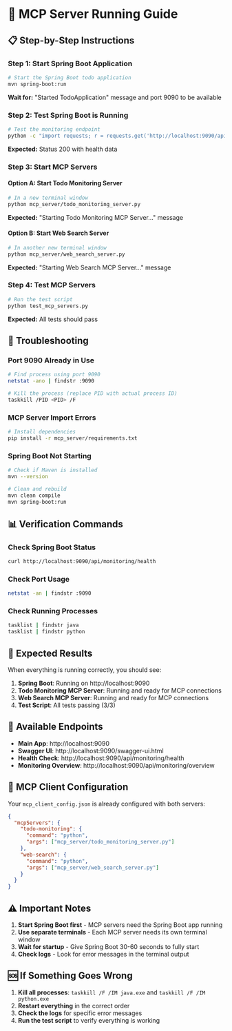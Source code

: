 # 🚀 MCP Server Running Guide

## 📋 **Step-by-Step Instructions**

### **Step 1: Start Spring Boot Application**
```bash
# Start the Spring Boot todo application
mvn spring-boot:run
```
**Wait for:** "Started TodoApplication" message and port 9090 to be available

### **Step 2: Test Spring Boot is Running**
```bash
# Test the monitoring endpoint
python -c "import requests; r = requests.get('http://localhost:9090/api/monitoring/health'); print('Status:', r.status_code); print('Response:', r.json())"
```
**Expected:** Status 200 with health data

### **Step 3: Start MCP Servers**

#### **Option A: Start Todo Monitoring Server**
```bash
# In a new terminal window
python mcp_server/todo_monitoring_server.py
```
**Expected:** "Starting Todo Monitoring MCP Server..." message

#### **Option B: Start Web Search Server**
```bash
# In another new terminal window  
python mcp_server/web_search_server.py
```
**Expected:** "Starting Web Search MCP Server..." message

### **Step 4: Test MCP Servers**
```bash
# Run the test script
python test_mcp_servers.py
```
**Expected:** All tests should pass

## 🔧 **Troubleshooting**

### **Port 9090 Already in Use**
```bash
# Find process using port 9090
netstat -ano | findstr :9090

# Kill the process (replace PID with actual process ID)
taskkill /PID <PID> /F
```

### **MCP Server Import Errors**
```bash
# Install dependencies
pip install -r mcp_server/requirements.txt
```

### **Spring Boot Not Starting**
```bash
# Check if Maven is installed
mvn --version

# Clean and rebuild
mvn clean compile
mvn spring-boot:run
```

## 📊 **Verification Commands**

### **Check Spring Boot Status**
```bash
curl http://localhost:9090/api/monitoring/health
```

### **Check Port Usage**
```bash
netstat -an | findstr :9090
```

### **Check Running Processes**
```bash
tasklist | findstr java
tasklist | findstr python
```

## 🎯 **Expected Results**

When everything is running correctly, you should see:

1. **Spring Boot**: Running on http://localhost:9090
2. **Todo Monitoring MCP Server**: Running and ready for MCP connections
3. **Web Search MCP Server**: Running and ready for MCP connections
4. **Test Script**: All tests passing (3/3)

## 🔗 **Available Endpoints**

- **Main App**: http://localhost:9090
- **Swagger UI**: http://localhost:9090/swagger-ui.html
- **Health Check**: http://localhost:9090/api/monitoring/health
- **Monitoring Overview**: http://localhost:9090/api/monitoring/overview

## 📝 **MCP Client Configuration**

Your `mcp_client_config.json` is already configured with both servers:

```json
{
  "mcpServers": {
    "todo-monitoring": {
      "command": "python",
      "args": ["mcp_server/todo_monitoring_server.py"]
    },
    "web-search": {
      "command": "python", 
      "args": ["mcp_server/web_search_server.py"]
    }
  }
}
```

## ⚠️ **Important Notes**

1. **Start Spring Boot first** - MCP servers need the Spring Boot app running
2. **Use separate terminals** - Each MCP server needs its own terminal window
3. **Wait for startup** - Give Spring Boot 30-60 seconds to fully start
4. **Check logs** - Look for error messages in the terminal output

## 🆘 **If Something Goes Wrong**

1. **Kill all processes**: `taskkill /F /IM java.exe` and `taskkill /F /IM python.exe`
2. **Restart everything** in the correct order
3. **Check the logs** for specific error messages
4. **Run the test script** to verify everything is working
